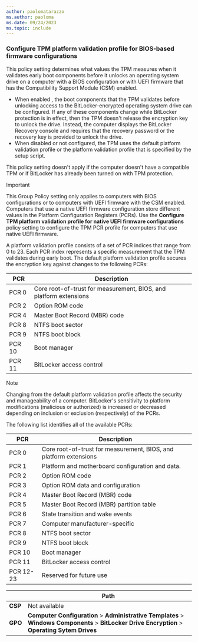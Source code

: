 ```yaml
---
author: paolomatarazzo
ms.author: paoloma
ms.date: 09/24/2023
ms.topic: include
---
```


### Configure TPM platform validation profile for BIOS-based firmware configurations

This policy setting determines what values the TPM measures when it validates early boot components before it unlocks an operating system drive on a computer with a BIOS configuration or with UEFI firmware that has the Compatibility Support Module (CSM) enabled.

- When enabled , the boot components that the TPM validates before unlocking access to the BitLocker-encrypted operating system drive can be configured. If any of these components change while BitLocker protection is in effect, then the TPM doesn't release the encryption key to unlock the drive. Instead, the computer displays the BitLocker Recovery console and requires that the recovery password or the recovery key is provided to unlock the drive.
- When disabled or not configured, the TPM uses the default platform validation profile or the platform validation profile that is specified by the setup script.

This policy setting doesn't apply if the computer doesn't have a compatible TPM or if BitLocker has already been turned on with TPM protection.

> [!IMPORTANT]
> This Group Policy setting only applies to computers with BIOS configurations or to computers with UEFI firmware with the CSM enabled. Computers that use a native UEFI firmware configuration store different values in the Platform Configuration Registers (PCRs). Use the **Configure TPM platform validation profile for native UEFI firmware configurations** policy setting to configure the TPM PCR profile for computers that use native UEFI firmware.

A platform validation profile consists of a set of PCR indices that range from 0 to 23. Each PCR index represents a specific measurement that the TPM validates during early boot. The default platform validation profile secures the encryption key against changes to the following PCRs:

|PCR|Description|
|-|-|
|PCR 0|Core root-of-trust for measurement, BIOS, and platform extensions|
|PCR 2|Option ROM code|
|PCR 4|Master Boot Record (MBR) code|
|PCR 8|NTFS boot sector|
|PCR 9|NTFS boot block|
|PCR 10|Boot manager|
|PCR 11|BitLocker access control|

> [!NOTE]
> Changing from the default platform validation profile affects the security and manageability of a computer. BitLocker's sensitivity to platform modifications (malicious or authorized) is increased or decreased depending on inclusion or exclusion (respectively) of the PCRs.

The following list identifies all of the available PCRs:

|PCR|Description|
|-|-|
| PCR 0 | Core root-of-trust for measurement, BIOS, and platform extensions|
| PCR 1 | Platform and motherboard configuration and data.|
| PCR 2 | Option ROM code|
| PCR 3 | Option ROM data and configuration|
| PCR 4 | Master Boot Record (MBR) code|
| PCR 5 | Master Boot Record (MBR) partition table|
| PCR 6 | State transition and wake events|
| PCR 7 | Computer manufacturer-specific|
| PCR 8 | NTFS boot sector|
| PCR 9 | NTFS boot block|
| PCR 10 | Boot manager|
| PCR 11 | BitLocker access control|
| PCR 12-23 | Reserved for future use |

|  | Path |
|--|--|
| **CSP** | Not available |
| **GPO** | **Computer Configuration** > **Administrative Templates** > **Windows Components** > **BitLocker Drive Encryption** > **Operating Sytem Drives** |
